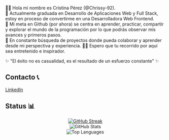 👋🏻 Hola mi nombre es Cristina Pérez (@Chrissy-92). <br>
🌱 Actualmente graduada en Desarrollo de Aplicaciones Web y Full Stack, estoy en proceso de convertirme en una Desarrolladora Web Frontend. <br>
🎯 Mi meta en Github (por ahora) se centra en aprender, practicar, compartir y explorar el mundo de la programación por lo que podrás observar mis avances y primeros pasos. <br>
🚀 En constante búsqueda de proyectos donde pueda colaborar y aprender desde mi perspectiva y experiencia.
✍🏻 Espero que tu recorrido por aquí sea entretenido e inspirador. <br>

✨ "El éxito no es casualidad, es el resultado de un esfuerzo constante" ✨

## Contacto 📞
[LinkedIn](https://www.linkedin.com/in/cristina-pérez-huerta)

## Status 📊
<div align="center">

  <!-- GitHub Streak -->
  <a href="https://git.io/streak-stats">
    <img src="https://streak-stats.demolab.com/?user=Chrissy-92&theme=ambient-gradient&hide_border=true" alt="GitHub Streak"/>
  </a>
  
  <!-- GitHub Stats -->
  <br/>
  <img src="https://github-readme-stats.vercel.app/api?username=Chrissy-92&show_icons=true&theme=gradient&hide_border=true" alt="GitHub Stats"/>

  <!-- Top Languages -->
  <br/>
  <img src="https://github-readme-stats.vercel.app/api/top-langs/?username=Chrissy-92&layout=compact&theme=ambient-gradient&hide_border=true" alt="Top Languages"/>

</div>

 <!-- 
<[![Chrissy-92's GitHub Streak](https://streak-stats.demolab.com/?user=Chrissy-92&theme=ambient-gradient)](https://git.io/streak-stats) <br>
![Chrissy-92's GitHub stats](https://github-readme-stats.vercel.app/api?username=Chrissy-92&show_icons=true&theme=synthwave) <br>
![Top Langs](https://github-readme-stats.vercel.app/api/top-langs/?username=Chrissy-92&layout=compact&theme=dark)
-->
